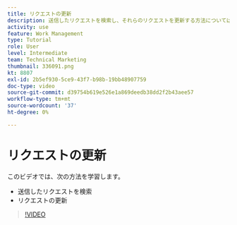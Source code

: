 ```yaml
---
title: リクエストの更新
description: 送信したリクエストを検索し、それらのリクエストを更新する方法については、 [!DNL  Workfront].
activity: use
feature: Work Management
type: Tutorial
role: User
level: Intermediate
team: Technical Marketing
thumbnail: 336091.png
kt: 8807
exl-id: 2b5ef930-5ce9-43f7-b98b-19bb48907759
doc-type: video
source-git-commit: d39754b619e526e1a869deedb38dd2f2b43aee57
workflow-type: tm+mt
source-wordcount: '37'
ht-degree: 0%

---
```


# リクエストの更新

このビデオでは、次の方法を学習します。

* 送信したリクエストを検索
* リクエストの更新

>[!VIDEO](https://video.tv.adobe.com/v/336091/?quality=12)
